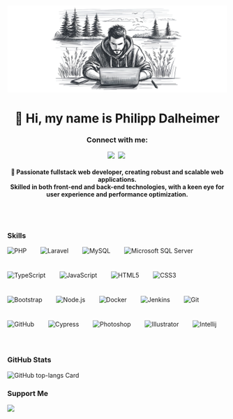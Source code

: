 ![👋 Hi, my name is Philipp Dalheimer](https://raw.githubusercontent.com/Karamellwuerfel/Karamellwuerfel/refs/heads/main/profile-banner-philipp.png)

<h1 align="center">👋 Hi, my name is Philipp Dalheimer</h1></div>

**<h3 align="center">Connect with me:</h3>** 
<p align="center"><a href="https://github.com/Karamellwuerfel" target="_blank"><img src="https://img.shields.io/badge/GitHub-100000?style=for-the-badge&logo=github&logoColor=white" height="28" style="margin-right: 4px"></a> <a href="https://www.linkedin.com/in/philipp-dalheimer-6608b5284" target="_blank"><img src="https://img.shields.io/badge/LinkedIn-0077B5?style=for-the-badge&logo=linkedin&logoColor=white" height="28" style="margin-right: 4px"></a></p>

**<h4 align="center">🚀 Passionate fullstack web developer, creating robust and scalable web applications. <br>Skilled in both front-end and back-end technologies, with a keen eye for user experience and performance optimization.</h4>**

<br><br>

**<h3 align="left">Skills</h3>**

<div style="display: flex; flex-wrap: wrap; gap: 16px; justify-content: left;"><img src="https://cdn.jsdelivr.net/gh/devicons/devicon/icons/php/php-original.svg" height="40" alt="PHP" style="margin-right: 16px"> <img src="https://cdn.jsdelivr.net/gh/devicons/devicon@latest/icons/laravel/laravel-original.svg" height="40" alt="Laravel" style="margin-right: 16px"> <img src="https://cdn.jsdelivr.net/gh/devicons/devicon/icons/mysql/mysql-original.svg" height="40" alt="MySQL" style="margin-right: 16px"> <img src="https://cdn.jsdelivr.net/gh/devicons/devicon@latest/icons/microsoftsqlserver/microsoftsqlserver-original.svg" height="40" alt="Microsoft SQL Server" style="margin-right: 16px"> <img src="https://cdn.jsdelivr.net/gh/devicons/devicon/icons/typescript/typescript-plain.svg" height="40" alt="TypeScript" style="margin-right: 16px"> <img src="https://cdn.jsdelivr.net/gh/devicons/devicon/icons/javascript/javascript-original.svg" height="40" alt="JavaScript" style="margin-right: 16px"> <img src="https://cdn.jsdelivr.net/gh/devicons/devicon/icons/html5/html5-original.svg" height="40" alt="HTML5" style="margin-right: 16px"> <img src="https://cdn.jsdelivr.net/gh/devicons/devicon/icons/css3/css3-original.svg" height="40" alt="CSS3" style="margin-right: 16px"> <img src="https://cdn.jsdelivr.net/gh/devicons/devicon/icons/bootstrap/bootstrap-original.svg" height="40" alt="Bootstrap" style="margin-right: 16px"> <img src="https://cdn.jsdelivr.net/gh/devicons/devicon/icons/nodejs/nodejs-original.svg" height="40" alt="Node.js" style="margin-right: 16px"> <img src="https://cdn.jsdelivr.net/gh/devicons/devicon/icons/docker/docker-original.svg" height="40" alt="Docker" style="margin-right: 16px"> <img src="https://cdn.jsdelivr.net/gh/devicons/devicon/icons/jenkins/jenkins-original.svg" height="40" alt="Jenkins" style="margin-right: 16px"> <img src="https://cdn.jsdelivr.net/gh/devicons/devicon/icons/git/git-original.svg" height="40" alt="Git" style="margin-right: 16px"> <img src="https://cdn.jsdelivr.net/gh/devicons/devicon/icons/github/github-original.svg" height="40" alt="GitHub" style="margin-right: 16px"> <img src="https://cdn.jsdelivr.net/gh/devicons/devicon@latest/icons/cypressio/cypressio-original.svg" height="40" alt="Cypress" style="margin-right: 16px"> <img src="https://cdn.jsdelivr.net/gh/devicons/devicon@latest/icons/photoshop/photoshop-original.svg" height="40" alt="Photoshop" style="margin-right: 16px"> <img src="https://cdn.jsdelivr.net/gh/devicons/devicon@latest/icons/illustrator/illustrator-plain.svg" height="40" alt="Illustrator" style="margin-right: 16px"> <img src="https://cdn.jsdelivr.net/gh/devicons/devicon@latest/icons/intellij/intellij-original.svg" height="40" alt="Intellij" style="margin-right: 16px"></div>

<br>

**<h3 align="left">GitHub Stats</h3>**

<p align="left">
<img width="48%" src="https://github-readme-stats.vercel.app/api/top-langs/?username=karamellwuerfel&layout=compact" alt="GitHub top-langs Card" />
</p>

**<h3 align="left">Support Me</h3>**

<p align="left"><a href="https://paypal.me/Karamellwuerfel" target="_blank"><img src="https://img.shields.io/badge/PayPal-00457C?style=for-the-badge&logo=paypal&logoColor=white" height="36" style="margin-right: 4px"></a></p>

